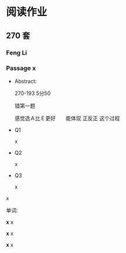 # 阅读作业

## 270 套

### Feng Li

### Passage x

- Abstract:

  270-193 5分50 

  错第一题

  感觉选Ａ比Ｅ更好　　能体现 正反正 这个过程

- Q1

  x

- Q2

  x

- Q3

  x

x

单词:

**x** x

**x** x

**x** x